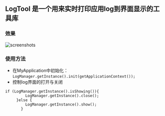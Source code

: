 ## LogTool 是一个用来实时打印应用log到界面显示的工具库

### 效果
![screenshots](screenshots.gif)

### 使用方法
- 在MyApplication中初始化：
```LogManager.getInstance().init(getApplicationContext());```
- 控制log界面的打开与关闭
```
if (LogManager.getInstance().isShowing()){
         LogManager.getInstance().close();
     }else {
         LogManager.getInstance().show();
       }
```